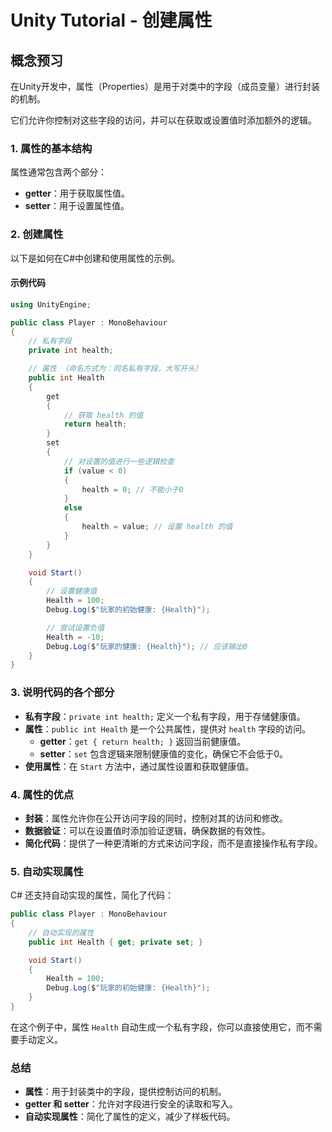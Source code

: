 # Unity Tutorial - 创建属性

## 概念预习

在Unity开发中，属性（Properties）是用于对类中的字段（成员变量）进行封装的机制。

它们允许你控制对这些字段的访问，并可以在获取或设置值时添加额外的逻辑。

### 1. 属性的基本结构

属性通常包含两个部分：

- **getter**：用于获取属性值。
- **setter**：用于设置属性值。

### 2. 创建属性

以下是如何在C#中创建和使用属性的示例。

#### 示例代码

```csharp
using UnityEngine;

public class Player : MonoBehaviour
{
    // 私有字段
    private int health;

    // 属性 （命名方式为：同名私有字段，大写开头）
    public int Health
    {
        get 
        { 
            // 获取 health 的值
            return health; 
        } 
        set
        {
            // 对设置的值进行一些逻辑检查
            if (value < 0)
            {
                health = 0; // 不能小于0
            }
            else
            {
                health = value; // 设置 health 的值
            }
        }
    }

    void Start()
    {
        // 设置健康值
        Health = 100;
        Debug.Log($"玩家的初始健康: {Health}");

        // 尝试设置负值
        Health = -10;
        Debug.Log($"玩家的健康: {Health}"); // 应该输出0
    }
}
```

### 3. 说明代码的各个部分

- **私有字段**：`private int health;` 定义一个私有字段，用于存储健康值。
- **属性**：`public int Health` 是一个公共属性，提供对 `health` 字段的访问。
  - **getter**：`get { return health; }` 返回当前健康值。
  - **setter**：`set` 包含逻辑来限制健康值的变化，确保它不会低于0。
- **使用属性**：在 `Start` 方法中，通过属性设置和获取健康值。

### 4. 属性的优点

- **封装**：属性允许你在公开访问字段的同时，控制对其的访问和修改。
- **数据验证**：可以在设置值时添加验证逻辑，确保数据的有效性。
- **简化代码**：提供了一种更清晰的方式来访问字段，而不是直接操作私有字段。

### 5. 自动实现属性

C# 还支持自动实现的属性，简化了代码：

```csharp
public class Player : MonoBehaviour
{
    // 自动实现的属性
    public int Health { get; private set; }

    void Start()
    {
        Health = 100;
        Debug.Log($"玩家的初始健康: {Health}");
    }
}
```

在这个例子中，属性 `Health` 自动生成一个私有字段，你可以直接使用它，而不需要手动定义。

### 总结

- **属性**：用于封装类中的字段，提供控制访问的机制。
- **getter 和 setter**：允许对字段进行安全的读取和写入。
- **自动实现属性**：简化了属性的定义，减少了样板代码。

